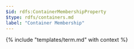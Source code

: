 ```yaml
---
$id: rdfs:ContainerMembershipProperty
$type: rdfs/containers.md
label: "Container Membership"
---
```


{% include "templates/term.md" with context %}
